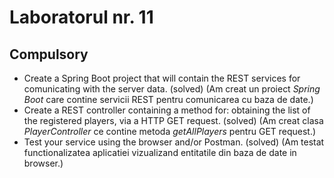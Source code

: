 # Laboratorul nr. 11

## Compulsory
* Create a Spring Boot project that will contain the REST services for comunicating with the server data. (solved) (Am creat un proiect *Spring Boot* care contine servicii REST pentru comunicarea cu baza de date.)
* Create a REST controller containing a method for: obtaining the list of the registered players, via a HTTP GET request. (solved) (Am creat clasa *PlayerController* ce contine metoda *getAllPlayers* pentru GET request.)
* Test your service using the browser and/or Postman. (solved) (Am testat functionalizatea aplicatiei vizualizand entitatile din baza de date in browser.)